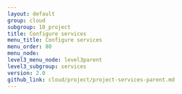 ```yaml
---
layout: default
group: cloud
subgroup: 10_project
title: Configure services
menu_title: Configure services
menu_order: 80
menu_node: 
level3_menu_node: level3parent
level3_subgroup: services
version: 2.0
github_link: cloud/project/project-services-parent.md
---
```


